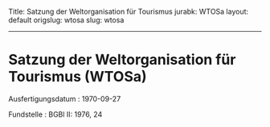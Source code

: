 Title: Satzung der Weltorganisation für Tourismus
jurabk: WTOSa
layout: default
origslug: wtosa
slug: wtosa

---

# Satzung der Weltorganisation für Tourismus (WTOSa)

Ausfertigungsdatum
:   1970-09-27

Fundstelle
:   BGBl II: 1976, 24

